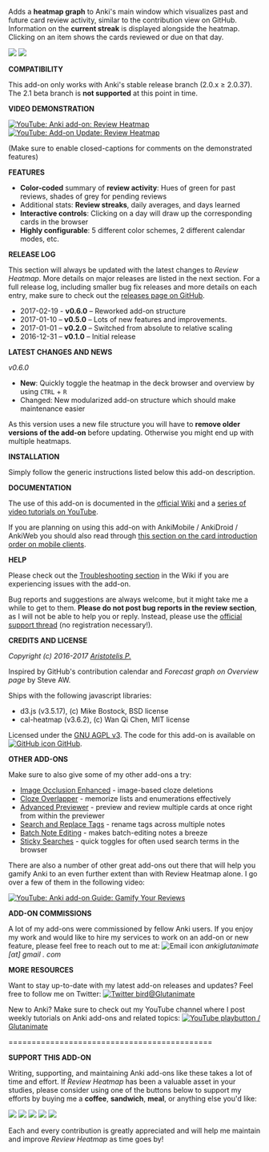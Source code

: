 Adds a **heatmap graph** to Anki's main window which visualizes past and future card review activity, similar to the contribution view on GitHub. Information on the **current streak** is displayed alongside the heatmap. Clicking on an item shows the cards reviewed or due on that day.

<img src="https://raw.githubusercontent.com/Glutanimate/review-heatmap/master/screenshots/review-heatmap-1.png">   <img src="https://raw.githubusercontent.com/Glutanimate/review-heatmap/master/screenshots/review-heatmap-2.png">

**COMPATIBILITY**

This add-on only works with Anki's stable release branch (2.0.x ≥ 2.0.37). The 2.1 beta branch is **not supported** at this point in time.

**VIDEO DEMONSTRATION**

[![YouTube: Anki add-on: Review Heatmap](https://i.ytimg.com/vi/3Hk5TYdvKnM/mqdefault.jpg)](https://youtu.be/3Hk5TYdvKnM) [![YouTube: Add-on Update: Review Heatmap](https://i.ytimg.com/vi/2u8p0N47eUg/mqdefault.jpg)](https://youtu.be/2u8p0N47eUg)

(Make sure to enable closed-captions for comments on the demonstrated features)

**FEATURES**

- **Color-coded** summary of **review activity**: Hues of green for past reviews, shades of grey for pending reviews
- Additional stats: **Review streaks**, daily averages, and days learned
- **Interactive controls**: Clicking on a day will draw up the corresponding cards in the browser
- **Highly configurable**: 5 different color schemes, 2 different calendar modes, etc.

**RELEASE LOG**

This section will always be updated with the latest changes to *Review Heatmap*. More details on major releases are listed in the next section. For a full release log, including smaller bug fix releases and more details on each entry, make sure to check out the [releases page on GitHub](https://github.com/Glutanimate/review-heatmap/releases).
<!-- space -->

- 2017-02-19 - **v0.6.0** – Reworked add-on structure
- 2017-01-10 – **v0.5.0** – Lots of new features and improvements.
- 2017-01-01 – **v0.2.0** – Switched from absolute to relative scaling
- 2016-12-31 – **v0.1.0** – Initial release

**LATEST CHANGES AND NEWS**

*v0.6.0*

- **New**: Quickly toggle the heatmap in the deck browser and overview by using <code>CTRL</code> + <code>R</code>
- Changed: New modularized add-on structure which should make maintenance easier

As this version uses a new file structure you will have to **remove older versions of the add-on** before updating. Otherwise you might end up with multiple heatmaps.

**INSTALLATION**

Simply follow the generic instructions listed below this add-on description.

**DOCUMENTATION**

The use of this add-on is documented in the [official Wiki](https://github.com/Glutanimate/review-heatmap/wiki) and a [series of video tutorials on YouTube](https://www.youtube.com/playlist?list=PL3MozITKTz5Y9owI163AJMYqKwhFrTKcT).

If you are planning on using this add-on with AnkiMobile / AnkiDroid / AnkiWeb you should also read through [this section on the card introduction order on mobile clients](https://github.com/glutanimate/review-heatmap/wiki/Troubleshooting#wrong-card-introduction-order-on-ankimobileankidroidankiweb).

**HELP**

Please check out the [Troubleshooting section](https://github.com/Glutanimate/review-heatmap/wiki/Troubleshooting) in the Wiki if you are experiencing issues with the add-on.

Bug reports and suggestions are always welcome, but it might take me a while to get to them. **Please do not post bug reports in the review section**, as I will not be able to help you or reply. Instead, please use the [official support thread](https://anki.tenderapp.com/discussions/add-ons/8707-review-heatmap-official-thread) (no registration necessary!).

**CREDITS AND LICENSE**

*Copyright (c) 2016-2017 [Aristotelis P.](https://github.com/Glutanimate)*

Inspired by GitHub's contribution calendar and *Forecast graph on Overview page* by Steve AW.

Ships with the following javascript libraries:

- d3.js (v3.5.17), (c) Mike Bostock, BSD license
- cal-heatmap (v3.6.2), (c) Wan Qi Chen, MIT license

Licensed under the [GNU AGPL v3](https://www.gnu.org/licenses/agpl.html). The code for this add-on is available on [![GitHub icon](https://glutanimate.com/logos/github.svg) GitHub](https://github.com/Glutanimate/review-heatmap).

**OTHER ADD-ONS**

Make sure to also give some of my other add-ons a try:

- [Image Occlusion Enhanced](https://ankiweb.net/shared/info/1111933094) - image-based cloze deletions
- [Cloze Overlapper](https://ankiweb.net/shared/info/969733775) - memorize lists and enumerations effectively
- [Advanced Previewer](https://ankiweb.net/shared/info/544521385) - preview and review multiple cards at once right from within the previewer
- [Search and Replace Tags](https://ankiweb.net/shared/info/138501288) - rename tags across multiple notes
- [Batch Note Editing](https://ankiweb.net/shared/info/291119185) - makes batch-editing notes a breeze
- [Sticky Searches](https://ankiweb.net/shared/info/594622823) - quick toggles for often used search terms in the browser

There are also a number of other great add-ons out there that will help you gamify Anki to an even further extent than with Review Heatmap alone. I go over a few of them in the following video:

[![YouTube: Anki add-on Guide: Gamify Your Reviews](https://i.ytimg.com/vi/UkveLkAgXiM/mqdefault.jpg)](https://youtu.be/UkveLkAgXiM)

**ADD-ON COMMISSIONS**

A lot of my add-ons were commissioned by fellow Anki users. If you enjoy my work and would like to hire my services to work on an add-on or new feature, please feel free to reach out to me at:  ![Email icon](https://glutanimate.com/logos/email.svg) <em>ankiglutanimate [αt] gmail . com</em>

**MORE RESOURCES**

Want to stay up-to-date with my latest add-on releases and updates? Feel free to follow me on Twitter: [![Twitter bird](https://glutanimate.com/logos/twitter.svg)@Glutanimate](https://twitter.com/glutanimate)

New to Anki? Make sure to check out my YouTube channel where I post weekly tutorials on Anki add-ons and related topics: [![YouTube playbutton](https://glutanimate.com/logos/youtube.svg) / Glutanimate](https://www.youtube.com/c/glutanimate)

============================================

**SUPPORT THIS ADD-ON**

Writing, supporting, and maintaining Anki add-ons like these takes a lot of time and effort. If *Review Heatmap* has been a valuable asset in your studies, please consider using one of the buttons below to support my efforts by buying me a **coffee**, **sandwich**, **meal**, or anything else you'd like:

![](https://glutanimate.com/logos/paypal.svg)        [![](https://glutanimate.com/logos/contrib_btnsw_coffee.svg)](https://www.paypal.com/cgi-bin/webscr?cmd=_s-xclick&hosted_button_id=4FT9NG3NJMY4U&on0=Project&os0=review-heatmap "Buy me a coffee ☺")    [![](https://glutanimate.com/logos/contrib_btnsw_sandwich.svg)](https://www.paypal.com/cgi-bin/webscr?cmd=_s-xclick&hosted_button_id=YKSP7QF45Y7SJ&on0=Project&os0=review-heatmap "Buy me a burger 😊")    [![](https://glutanimate.com/logos/contrib_btnsw_meal.svg)](https://www.paypal.com/cgi-bin/webscr?cmd=_s-xclick&hosted_button_id=MVDM6JAL2R5JA&on0=Project&os0=review-heatmap "Buy me a meal 😄")    [![](https://glutanimate.com/logos/contrib_btnsw_custom.svg)](https://www.paypal.com/cgi-bin/webscr?cmd=_s-xclick&hosted_button_id=EYNV4ECSKBGE4&on0=Project&os0=review-heatmap "Contribute a custom amount ☺")

Each and every contribution is greatly appreciated and will help me maintain and improve *Review Heatmap* as time goes by!